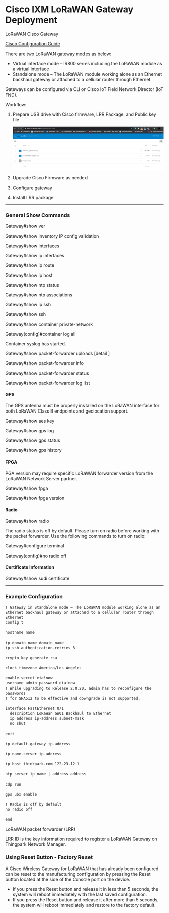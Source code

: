 # Cisco IXM LoRaWAN Gateway Deployment


LoRaWAN Cisco Gateway

[Cisco Configuration Guide](https://www.cisco.com/c/en/us/td/docs/routers/interface-module-lorawan/software/configuration/guide/b_lora_scg/overview.html)


There are two LoRaWAN gateway modes as below:

- Virtual interface mode – IR800 series including the LoRaWAN module as a virtual interface
- Standalone mode – The LoRaWAN module working alone as an Ethernet backhaul gateway or attached to a cellular router through Ethernet

Gateways can be configured via CLI or Cisco IoT Field Network Director (IoT FND).

Workflow:

1. Prepare USB drive with Cisco firmware, LRR Package, and Public key file

   ![ThingPark Downloads](ThingPark_Downloads.png)

2. Upgrade  Cisco Firmware as needed

3. Configure gateway

4. Install LRR package



---
### General Show Commands

Gateway#show ver

Gateway#show inventory
IP config validation

Gateway#show interfaces

Gateway#show ip interfaces

Gateway#show ip route

Gateway#show ip host

Gateway#show ntp status

Gateway#show ntp associations

Gateway#show ip ssh

Gateway#show ssh

Gateway#show container private-network

Gateway(config)#container log all

Container syslog has started.

Gateway#show packet-forwarder uploads [detail ]

Gateway#show packet-forwarder info

Gateway#show packet-forwarder status

Gateway#show packet-forwarder log list



#### GPS

The GPS antenna must be properly installed on the LoRaWAN interface for both LoRaWAN Class B endpoints and geolocation support.

Gateway#show aes key

Gateway#show gps log

Gateway#show gps status

Gateway#show gps history


#### FPGA
PGA version may require specific LoRaWAN forwarder version from the LoRaWAN Network Server partner.

Gateway#show fpga

Gateway#show fpga version

#### Radio

Gateway#show radio

The radio status is off by default. Please turn on radio before working with the packet forwarder. Use the following commands to turn on radio:

Gateway#configure terminal

Gateway(config)#no radio off

#### Certificate Information
Gateway#show sudi certificate 



---
### Example Configuration
```
! Gateway in Standalone mode – The LoRaWAN module working alone as an Ethernet backhaul gateway or attached to a cellular router through Ethernet
config t

hostname name

ip domain name domain_name
ip ssh authentication-retries 3

crypto key generate rsa

clock timezone America/Los_Angeles

enable secret eia!now
username admin password eia!now
! While upgrading to Release 2.0.20, admin has to reconfigure the passwords 
! for SHA512 to be effective and downgrade is not supported.

interface FastEthernet 0/1 
  description LoRaWan GW01 Backhaul to Ethernet
  ip address ip-address subnet-mask
  no shut

exit

ip default-gateway ip-address

ip name-server ip-address

ip host thinkpark.com 122.23.12.1

ntp server ip name | address address

cdp run

gps ubx enable

! Radio is off by default
no radio off

end
```




LoRaWAN packet forwarder (LRR)

LRR ID is the key information required to register a LoRaWAN Gateway on Thingpark Network Manager.





### Using Reset Button - Factory Reset

A Cisco Wireless Gateway for LoRaWAN that has already been configured can be reset to the manufacturing configuration by pressing the Reset button located at the side of the Console port on the device.

- If you press the Reset button and release it in less than 5 seconds, the system will reboot immediately with the last saved configuration.
- If you press the Reset button and release it after more than 5 seconds, the system will reboot immediately and restore to the factory default.

